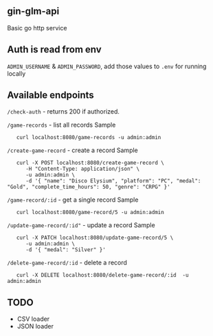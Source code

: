 ## gin-glm-api
   Basic go http service

## Auth is read from env
   `ADMIN_USERNAME` & `ADMIN_PASSWORD`, add those values to `.env` for running locally

## Available endpoints
   `/check-auth` - returns 200 if authorized.

   `/game-records` - list all records
   Sample
   ```
      curl localhost:8080/game-records -u admin:admin
   ```

   `/create-game-record` - create a record
   Sample
   ```
      curl -X POST localhost:8080/create-game-record \
         -H "Content-Type: application/json" \
         -u admin:admin \
         -d '{ "name": "Disco Elysium", "platform": "PC", "medal": "Gold", "complete_time_hours": 50, "genre": "CRPG" }'
   ```

   `/game-record/:id` - get a single record
   Sample
   ```
      curl localhost:8080/game-record/5 -u admin:admin
   ```

   `/update-game-record/:id"` - update a record
   Sample
   ```
      curl -X PATCH localhost:8080/update-game-record/5 \
         -u admin:admin \
         -d '{ "medal": "Silver" }'
   ```

   `/delete-game-record/:id` - delete a record
   ```
      curl -X DELETE localhost:8080/delete-game-record/:id  -u admin:admin
   ```

 ## TODO
   - CSV loader
   - JSON loader
